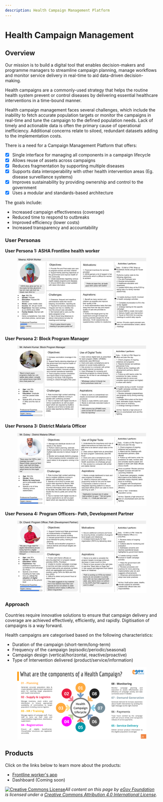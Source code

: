 ```yaml
---
description: Health Campaign Management Platform
---
```


# Health Campaign Management

## Overview

Our mission is to build a digital tool that enables decision-makers and programme managers to streamline campaign planning, manage workflows and monitor service delivery in real-time to aid data-driven decision-making.&#x20;

Health campaigns are a commonly-used strategy that helps the routine health system prevent or control diseases by delivering essential healthcare interventions in a time-bound manner.

Health campaign management faces several challenges, which include the inability to fetch accurate population targets or monitor the campaigns in real-time and tune the campaign to the defined population needs. Lack of timely and actionable data is often the primary cause of operational inefficiency. Additional concerns relate to siloed, redundant datasets adding to the implementation costs.&#x20;

There is a need for a Campaign Management Platform that offers:&#x20;

* [x] Single interface for managing all components in a campaign lifecycle&#x20;
* [x] Allows reuse of assets across campaigns&#x20;
* [x] Reduces fragmentation by supporting multiple diseases&#x20;
* [x] Supports data interoperability with other health intervention areas (Eg. disease surveillance systems)&#x20;
* [x] Improves sustainability by providing ownership and control to the government&#x20;
* [x] Uses a modular and standards-based architecture

The goals include:

* Increased campaign effectiveness (coverage)
* Reduced time to respond to outbreaks&#x20;
* Improved efficiency (lower costs)&#x20;
* Increased transparency and accountability

### **User Personas**

**User Persona 1: ASHA Frontline health worker**

<figure><img src="../../.gitbook/assets/Health Campaign Landscape_ Process map &#x26; User Persona (4).png" alt=""><figcaption></figcaption></figure>

**User Persona 2: Block Program Manager**

<figure><img src="../../.gitbook/assets/Health Campaign Landscape_ Process map &#x26; User Persona (1).png" alt=""><figcaption></figcaption></figure>

**User Persona 3: District Malaria Officer**

<figure><img src="../../.gitbook/assets/Health Campaign Landscape_ Process map &#x26; User Persona (6).png" alt=""><figcaption></figcaption></figure>

**User Persona 4: Program Officers- Path, Development Partner**

<figure><img src="../../.gitbook/assets/Health Campaign Landscape_ Process map &#x26; User Persona (7).png" alt=""><figcaption></figcaption></figure>

### Approach

Countries require innovative solutions to ensure that campaign delivery and coverage are achieved effectively, efficiently, and rapidly. Digitisation of campaigns is a way forward.

Health campaigns are categorised based on the following characteristics:&#x20;

* Duration of the campaign (short-term/long-term)&#x20;
* Frequency of the campaign (episodic/periodic/seasonal)&#x20;
* Campaign design (vertical/horizontal, reactive/proactive)&#x20;
* Type of Intervention delivered (product/service/information)

<figure><img src="../../.gitbook/assets/Health Campaign Management Platform - Gate 1.png" alt=""><figcaption></figcaption></figure>

## Products

Click on the links below to learn more about the products:

* [Frontline worker's app](frontline-workers-app/)
* Dashboard (Coming soon)



[![Creative Commons License](https://i.creativecommons.org/l/by/4.0/80x15.png)_​_](http://creativecommons.org/licenses/by/4.0/)_All content on this page by_ [_eGov Foundation_](https://egov.org.in/) _is licensed under a_ [_Creative Commons Attribution 4.0 International License_](http://creativecommons.org/licenses/by/4.0/)_._
